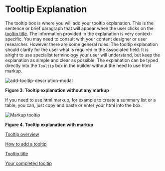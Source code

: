 # Tooltip Explanation

The tooltip box is where you will add your tooltip explanation. This is the sentence or brief paragraph that will appear when the user clicks on the [tooltip title](/design-guidelines/tooltips/tooltip-title). The information provided in the explanation is very context-specific. You may need to consult with your content designer or user researcher. However there are some general rules. The tooltip explanation should clarify for the user what is required in the associated field. It is alright to use specialist terminology your user will understand, but keep the explanation as simple and clear as possible. The explanation can be typed directly into the ``Tooltip`` box in the builder without the need to use html markup.


![add-tooltip-description-modal](https://user-images.githubusercontent.com/61820359/76081828-e08e0a80-5fa1-11ea-8a7e-9b4b04054f40.png)

**Figure 3. Tooltip explanation without any markup**

If you need to use html markup, for example to create a summary list or a table, you can, just copy and paste or enter your html into the box.

![Markup tooltip](https://user-images.githubusercontent.com/61820359/76082056-6742e780-5fa2-11ea-95af-81a8e304b882.png)


**Figure 4. Tooltip explanation with markup**

[Tooltip overview](/design-guidelines/tooltips/overview)

[How to add a tooltip](/design-guidelines/tooltips/how-to-add-a-tooltip)

[Tooltip title](/design-guidelines/tooltips/tooltip-title)

[Your completed tooltip](/design-guidelines/tooltips/your-completed-tooltip)
